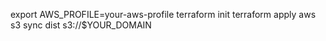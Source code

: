 export AWS_PROFILE=your-aws-profile
terraform init
terraform apply
aws s3 sync dist s3://$YOUR_DOMAIN